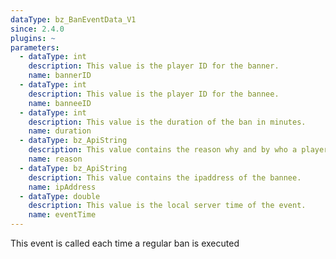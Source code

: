 ```yaml
---
dataType: bz_BanEventData_V1
since: 2.4.0
plugins: ~
parameters:
  - dataType: int
    description: This value is the player ID for the banner.
    name: bannerID
  - dataType: int
    description: This value is the player ID for the bannee.
    name: banneeID
  - dataType: int
    description: This value is the duration of the ban in minutes.
    name: duration
  - dataType: bz_ApiString
    description: This value contains the reason why and by who a player got banned.
    name: reason
  - dataType: bz_ApiString
    description: This value contains the ipaddress of the bannee.
    name: ipAddress
  - dataType: double
    description: This value is the local server time of the event.
    name: eventTime
---
```


This event is called each time a regular ban is executed
